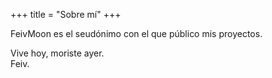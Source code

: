 +++
title = "Sobre mí"
+++

FeivMoon es el seudónimo con el que público mis proyectos.

Vive hoy, moriste ayer.  
Feiv.

